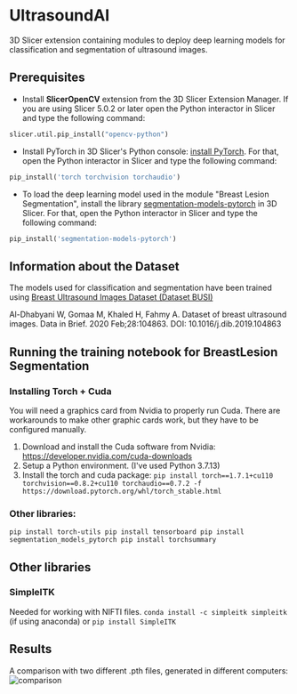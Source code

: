 # UltrasoundAI
3D Slicer extension containing modules to deploy deep learning models for classification and segmentation of ultrasound images.

## Prerequisites
* Install **SlicerOpenCV** extension from the 3D Slicer Extension Manager. If you are using Slicer 5.0.2 or later open the Python interactor in Slicer and type the following command:</br>
```python
slicer.util.pip_install("opencv-python")
```
* Install PyTorch in 3D Slicer's Python console: [install PyTorch](https://pytorch.org/). 
For that, open the Python interactor in Slicer and type the following command:</br>
```python
pip_install('torch torchvision torchaudio')
```
* To load the deep learning model used in the module "Breast Lesion Segmentation", install the library [segmentation-models-pytorch](https://github.com/qubvel/segmentation_models.pytorch) in 3D Slicer.
For that, open the Python interactor in Slicer and type the following command:</br>

```python
pip_install('segmentation-models-pytorch')
```

## Information about the Dataset
The models used for classification and segmentation have been trained using [Breast Ultrasound Images Dataset (Dataset BUSI)](https://www.sciencedirect.com/science/article/pii/S2352340919312181)</br>

Al-Dhabyani W, Gomaa M, Khaled H, Fahmy A. Dataset of breast ultrasound images. Data in Brief. 2020 Feb;28:104863. DOI: 10.1016/j.dib.2019.104863

## Running the training notebook for BreastLesion Segmentation
### Installing Torch + Cuda
You will need a graphics card from Nvidia to properly run Cuda. There are workarounds to make other graphic cards work, but they have to be configured manually.
1. Download and install the Cuda software from Nvidia: https://developer.nvidia.com/cuda-downloads
2. Setup a Python environment. (I've used Python 3.7.13)
3. Install the torch and cuda package: `pip install torch==1.7.1+cu110 torchvision==0.8.2+cu110 torchaudio==0.7.2 -f https://download.pytorch.org/whl/torch_stable.html` 

### Other libraries:
`pip install torch-utils
pip install tensorboard
pip install segmentation_models_pytorch
pip install torchsummary`

## Other libraries
### SimpleITK
Needed for working with NIFTI files.
`conda install -c simpleitk simpleitk` (if using anaconda)
or 
`pip install SimpleITK`

## Results
A comparison with two different .pth files, generated in different computers:
![comparison](https://user-images.githubusercontent.com/10054456/170006732-3d9981be-984a-4a6f-8cc2-e7a3976f0d7f.png)
